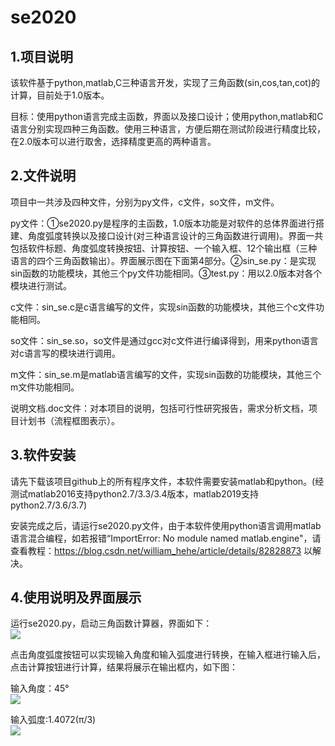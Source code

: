 # se2020
1.项目说明
-------
   该软件基于python,matlab,C三种语言开发，实现了三角函数(sin,cos,tan,cot)的计算，目前处于1.0版本。  
     
   目标：使用python语言完成主函数，界面以及接口设计；使用python,matlab和C语言分别实现四种三角函数。使用三种语言，方便后期在测试阶段进行精度比较，在2.0版本可以进行取舍，选择精度更高的两种语言。  
   
2.文件说明
--------
   项目中一共涉及四种文件，分别为py文件，c文件，so文件，m文件。  
     
   py文件：①se2020.py是程序的主函数，1.0版本功能是对软件的总体界面进行搭建、角度弧度转换以及接口设计(对三种语言设计的三角函数进行调用)。界面一共包括软件标题、角度弧度转换按钮、计算按钮、一个输入框、12个输出框（三种语言的四个三角函数输出）。界面展示图在下面第4部分。②sin_se.py：是实现sin函数的功能模块，其他三个py文件功能相同。③test.py：用以2.0版本对各个模块进行测试。
     
   c文件：sin_se.c是c语言编写的文件，实现sin函数的功能模块，其他三个c文件功能相同。  
     
   so文件：sin_se.so，so文件是通过gcc对c文件进行编译得到，用来python语言对c语言写的模块进行调用。  
     
   m文件：sin_se.m是matlab语言编写的文件，实现sin函数的功能模块，其他三个m文件功能相同。  
     
   说明文档.doc文件：对本项目的说明，包括可行性研究报告，需求分析文档，项目计划书（流程框图表示）。  

3.软件安装
--------
   请先下载该项目github上的所有程序文件，本软件需要安装matlab和python。(经测试matlab2016支持python2.7/3.3/3.4版本，matlab2019支持python2.7/3.6/3.7)  
     
   安装完成之后，请运行se2020.py文件，由于本软件使用python语言调用matlab语言混合编程，如若报错“ImportError: No module named matlab.engine"，请查看教程：https://blog.csdn.net/william_hehe/article/details/82828873 以解决。  

4.使用说明及界面展示
---------
   运行se2020.py，启动三角函数计算器，界面如下：  
   ![](https://raw.githubusercontent.com/se2020-ruanjian/se2020/master/1.png)  
     
   点击角度弧度按钮可以实现输入角度和输入弧度进行转换，在输入框进行输入后，点击计算按钮进行计算，结果将展示在输出框内，如下图：  
     
   输入角度：45°  
   ![](https://raw.githubusercontent.com/se2020-ruanjian/se2020/master/2.png)  
     
   输入弧度:1.4072(π/3)  
   ![](https://raw.githubusercontent.com/se2020-ruanjian/se2020/master/3.png)  


